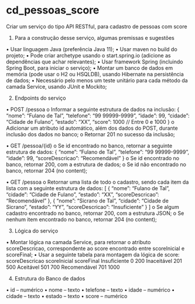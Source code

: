 # cd_pessoas_score
Criar um serviço do tipo API RESTful, para cadastro de pessoas com score


1.	Para a construção desse serviço, algumas premissas e sugestões

•	Usar linguagem Java (preferência Java 11);
•	Usar maven no build do projeto;
•	Pode criar archetype usando o start.spring.io (adicione as dependências que achar relevantes);
•	Usar framework Spring (incluindo Spring Boot, para iniciar o serviço);
•	Montar um banco de dados em memória (pode usar o H2 ou HSQLDB), usando Hibernate na persistência de dados;
•	Necessário pelo menos um teste unitário para cada método da camada Service, usando JUnit e Mockito;

2.	Endpoints do serviço

•	POST /pessoa
o	Informar a seguinte estrutura de dados na inclusão:
{
	“nome”: “Fulano de Tal”,
	“telefone”: “99 99999-9999”,
	“idade”: 99,
	“cidade”: “Cidade de Fulano”,
	“estado”: “XX”,
	“score”: 1000	// Entre 0 e 1000
}
o	Adicionar um atributo id automático, além dos dados do POST, durante inclusão dos dados no banco;
o	Retornar 201 no sucesso da inclusão;

•	GET /pessoa/{id}
o	Se id encontrado no banco, retornar a seguinte estrutura de dados:
{
	“nome”: “Fulano de Tal”,
	“telefone”: “99 99999-9999”,
	“idade”: 99,
	“scoreDescricao”: “Recomendável”
}
o	Se id encontrado no banco, retornar 200, com a estrutura de dados;
o	Se id não encontrado no banco, retornar 204 (no content);

•	GET /pessoa
o	Retornar uma lista de todo o cadastro, sendo cada item da lista com a seguinte estrutura de dados:
[
	{
		“nome”: “Fulano de Tal”,
		“cidade”: “Cidade de Fulano”,
		“estado”: “XX”,
		“scoreDescricao”: “Recomendável”
	},
	{
		“nome”: “Sicrano de Tal”,
		“cidade”: “Cidade de Sicrano”,
		“estado”: “YY”,
		“scoreDescricao”: “Insuficiente”
	}
]
o	Se algum cadastro encontrado no banco, retornar 200, com a estrutura JSON;
o	Se nenhum item encontrado no banco, retornar 204 (no content);

3.	Lógica do serviço

•	Montar lógica na camada Service, para retornar o atributo scoreDescricao, correspondente ao score encontrado entre scoreInicial e scoreFinal;
•	Usar a seguinte tabela para montagem da lógica de score:
scoreDescricao	scoreInicial	scoreFinal
Insuficiente	0	200
Inaceitável	201	500
Aceitável	501	700
Recomendável	701	1000

4.	Estrutura do Banco de dados

•	id – numérico
•	nome – texto
•	telefone – texto
•	idade – numérico
•	cidade – texto
•	estado – texto
•	score – numérico
